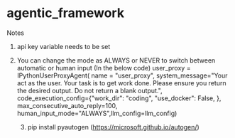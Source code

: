 # agentic_framework


Notes

1) api key variable needs to be set
2) You can change the mode as ALWAYS or NEVER to switch between automatic or human input (In the below code)
   user_proxy = IPythonUserProxyAgent( name = "user_proxy", 
    system_message="Your act as the user. Your task is to get work done. Please ensure you return the desired output. Do not return a blank output.",
                            code_execution_config={"work_dir": "coding", 
                                                   "use_docker": False,
                                                    },
                               max_consecutive_auto_reply=100,
                           human_input_mode="ALWAYS",llm_config=llm_config)

   3) pip install pyautogen
      (https://microsoft.github.io/autogen/)
